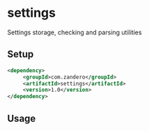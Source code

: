 # settings
Settings storage, checking and parsing utilities  
 

## Setup
```xml
<dependency>      
     <groupId>com.zandero</groupId>      
     <artifactId>settings</artifactId>      
     <version>1.0</version>      
</dependency>
```

## Usage

```java

```

